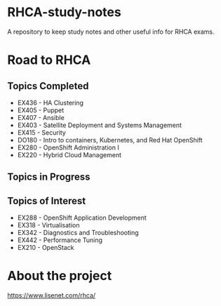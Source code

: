 # RHCA-study-notes

A repository to keep study notes and other useful info for RHCA exams.

# Road to RHCA

## Topics Completed

* EX436 - HA Clustering
* EX405 - Puppet
* EX407 - Ansible
* EX403 - Satellite Deployment and Systems Management
* EX415 - Security
* DO180 - Intro to containers, Kubernetes, and Red Hat OpenShift
* EX280 - OpenShift Administration I
* EX220 - Hybrid Cloud Management

## Topics in Progress

## Topics of Interest

* EX288 - OpenShift Application Development
* EX318 - Virtualisation
* EX342 - Diagnostics and Troubleshooting
* EX442 - Performance Tuning
* EX210 - OpenStack

# About the project

https://www.lisenet.com/rhca/
